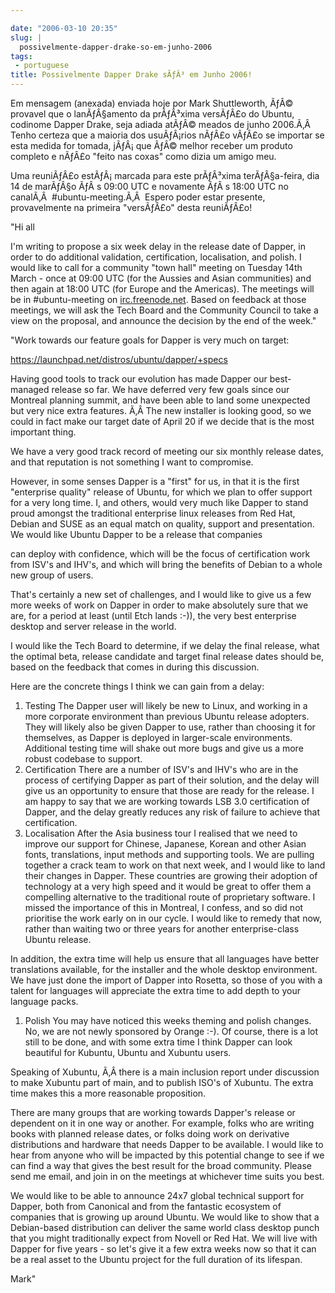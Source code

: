 ```yaml
---

date: "2006-03-10 20:35"
slug: |
  possivelmente-dapper-drake-so-em-junho-2006
tags:
 - portuguese
title: Possivelmente Dapper Drake sÃƒÂ³ em Junho 2006!
---
```


Em mensagem (anexada) enviada hoje por Mark Shuttleworth, ÃƒÂ© provavel
que o lanÃƒÂ§amento da prÃƒÂ³xima versÃƒÂ£o do Ubuntu, codinome Dapper
Drake, seja adiada atÃƒÂ© meados de junho 2006.Ã‚Â  Tenho certeza que a
maioria dos usuÃƒÂ¡rios nÃƒÂ£o vÃƒÂ£o se importar se esta medida for
tomada, jÃƒÂ¡ que ÃƒÂ© melhor receber um produto completo e nÃƒÂ£o
"feito nas coxas" como dizia um amigo meu.

Uma reuniÃƒÂ£o estÃƒÂ¡ marcada para este prÃƒÂ³xima terÃƒÂ§a-feira, dia
14 de marÃƒÂ§o ÃƒÂ s 09:00 UTC e novamente ÃƒÂ s 18:00 UTC no canalÃ‚Â 
\#ubuntu-meeting.Ã‚Â  Espero poder estar presente, provavelmente na
primeira "versÃƒÂ£o" desta reuniÃƒÂ£o!

\"Hi all

I'm writing to propose a six week delay in the release date of Dapper,
in order to do additional validation, certification, localisation, and
polish. I would like to call for a community "town hall" meeting on
Tuesday 14th March - once at 09:00 UTC (for the Aussies and Asian
communities) and then again at 18:00 UTC (for Europe and the Americas).
The meetings will be in \#ubuntu-meeting on
[irc.freenode.net](http://irc.freenode.net/). Based on feedback at those
meetings, we will ask the Tech Board and the Community Council to take a
view on the proposal, and announce the decision by the end of the week."

\"Work towards our feature goals for Dapper is very much on target:

<https://launchpad.net/distros/ubuntu/dapper/+specs>

Having good tools to track our evolution has made Dapper our
best-managed release so far. We have deferred very few goals since our
Montreal planning summit, and have been able to land some unexpected but
very nice extra features. Ã‚Â The new installer is looking good, so we
could in fact make our target date of April 20 if we decide that is the
most important thing.

We have a very good track record of meeting our six monthly release
dates, and that reputation is not something I want to compromise.

However, in some senses Dapper is a "first" for us, in that it is the
first "enterprise quality" release of Ubuntu, for which we plan to offer
support for a very long time. I, and others, would very much like Dapper
to stand proud amongst the traditional enterprise linux releases from
Red Hat, Debian and SUSE as an equal match on quality, support and
presentation. We would like Ubuntu Dapper to be a release that companies

can deploy with confidence, which will be the focus of certification
work from ISV's and IHV's, and which will bring the benefits of Debian
to a whole new group of users.

That's certainly a new set of challenges, and I would like to give us a
few more weeks of work on Dapper in order to make absolutely sure that
we are, for a period at least (until Etch lands :-)), the very best
enterprise desktop and server release in the world.

I would like the Tech Board to determine, if we delay the final release,
what the optimal beta, release candidate and target final release dates
should be, based on the feedback that comes in during this discussion.

Here are the concrete things I think we can gain from a delay:

1.  Testing The Dapper user will likely be new to Linux, and working in
    a more corporate environment than previous Ubuntu release adopters.
    They will likely also be given Dapper to use, rather than choosing
    it for themselves, as Dapper is deployed in larger-scale
    environments. Additional testing time will shake out more bugs and
    give us a more robust codebase to support.
2.  Certification There are a number of ISV's and IHV's who are in the
    process of certifying Dapper as part of their solution, and the
    delay will give us an opportunity to ensure that those are ready for
    the release. I am happy to say that we are working towards LSB 3.0
    certification of Dapper, and the delay greatly reduces any risk of
    failure to achieve that certification.
3.  Localisation After the Asia business tour I realised that we need to
    improve our support for Chinese, Japanese, Korean and other Asian
    fonts, translations, input methods and supporting tools. We are
    pulling together a crack team to work on that next week, and I would
    like to land their changes in Dapper. These countries are growing
    their adoption of technology at a very high speed and it would be
    great to offer them a compelling alternative to the traditional
    route of proprietary software. I missed the importance of this in
    Montreal, I confess, and so did not prioritise the work early on in
    our cycle. I would like to remedy that now, rather than waiting two
    or three years for another enterprise-class Ubuntu release.

In addition, the extra time will help us ensure that all languages have
better translations available, for the installer and the whole desktop
environment. We have just done the import of Dapper into Rosetta, so
those of you with a talent for languages will appreciate the extra time
to add depth to your language packs.

1.  Polish You may have noticed this weeks theming and polish changes.
    No, we are not newly sponsored by Orange :-). Of course, there is a
    lot still to be done, and with some extra time I think Dapper can
    look beautiful for Kubuntu, Ubuntu and Xubuntu users.

Speaking of Xubuntu, Ã‚Â there is a main inclusion report under
discussion to make Xubuntu part of main, and to publish ISO's of
Xubuntu. The extra time makes this a more reasonable proposition.

There are many groups that are working towards Dapper's release or
dependent on it in one way or another. For example, folks who are
writing books with planned release dates, or folks doing work on
derivative distributions and hardware that needs Dapper to be available.
I would like to hear from anyone who will be impacted by this potential
change to see if we can find a way that gives the best result for the
broad community. Please send me email, and join in on the meetings at
whichever time suits you best.

We would like to be able to announce 24x7 global technical support for
Dapper, both from Canonical and from the fantastic ecosystem of
companies that is growing up around Ubuntu. We would like to show that a
Debian-based distribution can deliver the same world class desktop punch
that you might traditionally expect from Novell or Red Hat. We will live
with Dapper for five years - so let's give it a few extra weeks now so
that it can be a real asset to the Ubuntu project for the full duration
of its lifespan.

Mark"
